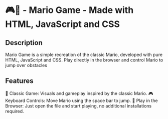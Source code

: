 # 🎮🍄 - Mario Game - Made with HTML, JavaScript and CSS
## Description
Mario Game is a simple recreation of the classic Mario, developed with pure HTML, JavaScript and CSS. Play directly in the browser and control Mario to jump over obstacles

## Features
🍄 Classic Game: Visuals and gameplay inspired by the classic Mario.
🎮 Keyboard Controls: Move Mario using the space bar to jump.
🚀 Play in the Browser: Just open the file and start playing, no additional installations required.
